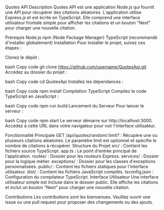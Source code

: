 Quotes API
Description
Quotes API est une application Node.js qui fournit une API pour récupérer des citations aléatoires. L'application utilise Express.js et est écrite en TypeScript. Elle comprend une interface utilisateur frontale simple pour afficher les citations et un bouton "Next" pour charger une nouvelle citation.

Prérequis
Node.js
npm (Node Package Manager)
TypeScript (recommandé d'installer globalement)
Installation
Pour installer le projet, suivez ces étapes :

Clonez le dépôt :

bash
Copy code
git clone https://github.com/username/QuotesApi.git
Accédez au dossier du projet :

bash
Copy code
cd QuotesApi
Installez les dépendances :

bash
Copy code
npm install
Compilation TypeScript
Compilez le code TypeScript en JavaScript :

bash
Copy code
npm run build
Lancement du Serveur
Pour lancer le serveur :

bash
Copy code
npm start
Le serveur démarre sur http://localhost:3000. Accédez à cette URL dans votre navigateur pour voir l'interface utilisateur.

Fonctionnalité Principale
GET /api/quotes/random/:limit? : Récupère une ou plusieurs citations aléatoires. Le paramètre limit est optionnel et spécifie le nombre de citations à récupérer.
Structure du Projet
src/ : Contient les fichiers source TypeScript.
app.ts : Le point d'entrée principal de l'application.
routes/ : Dossier pour les routeurs Express.
services/ : Dossier pour la logique métier.
exceptions/ : Dossier pour les classes d'exceptions personnalisées.
public/ : Contient les fichiers statiques pour l'interface utilisateur.
dist/ : Contient les fichiers JavaScript compilés.
tsconfig.json : Configuration du compilateur TypeScript.
Interface Utilisateur
Une interface utilisateur simple est incluse dans le dossier public. Elle affiche les citations et inclut un bouton "Next" pour charger une nouvelle citation.

Contributions
Les contributions sont les bienvenues. Veuillez ouvrir une issue ou une pull request pour proposer des changements ou des ajouts.
